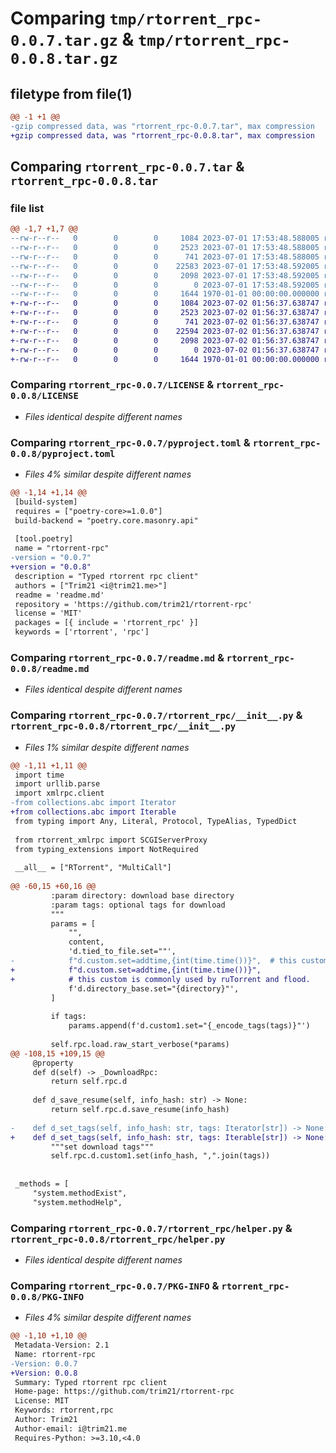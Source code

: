 # Comparing `tmp/rtorrent_rpc-0.0.7.tar.gz` & `tmp/rtorrent_rpc-0.0.8.tar.gz`

## filetype from file(1)

```diff
@@ -1 +1 @@
-gzip compressed data, was "rtorrent_rpc-0.0.7.tar", max compression
+gzip compressed data, was "rtorrent_rpc-0.0.8.tar", max compression
```

## Comparing `rtorrent_rpc-0.0.7.tar` & `rtorrent_rpc-0.0.8.tar`

### file list

```diff
@@ -1,7 +1,7 @@
--rw-r--r--   0        0        0     1084 2023-07-01 17:53:48.588005 rtorrent_rpc-0.0.7/LICENSE
--rw-r--r--   0        0        0     2523 2023-07-01 17:53:48.588005 rtorrent_rpc-0.0.7/pyproject.toml
--rw-r--r--   0        0        0      741 2023-07-01 17:53:48.588005 rtorrent_rpc-0.0.7/readme.md
--rw-r--r--   0        0        0    22583 2023-07-01 17:53:48.592005 rtorrent_rpc-0.0.7/rtorrent_rpc/__init__.py
--rw-r--r--   0        0        0     2098 2023-07-01 17:53:48.592005 rtorrent_rpc-0.0.7/rtorrent_rpc/helper.py
--rw-r--r--   0        0        0        0 2023-07-01 17:53:48.592005 rtorrent_rpc-0.0.7/rtorrent_rpc/py.typed
--rw-r--r--   0        0        0     1644 1970-01-01 00:00:00.000000 rtorrent_rpc-0.0.7/PKG-INFO
+-rw-r--r--   0        0        0     1084 2023-07-02 01:56:37.638747 rtorrent_rpc-0.0.8/LICENSE
+-rw-r--r--   0        0        0     2523 2023-07-02 01:56:37.638747 rtorrent_rpc-0.0.8/pyproject.toml
+-rw-r--r--   0        0        0      741 2023-07-02 01:56:37.638747 rtorrent_rpc-0.0.8/readme.md
+-rw-r--r--   0        0        0    22594 2023-07-02 01:56:37.638747 rtorrent_rpc-0.0.8/rtorrent_rpc/__init__.py
+-rw-r--r--   0        0        0     2098 2023-07-02 01:56:37.638747 rtorrent_rpc-0.0.8/rtorrent_rpc/helper.py
+-rw-r--r--   0        0        0        0 2023-07-02 01:56:37.638747 rtorrent_rpc-0.0.8/rtorrent_rpc/py.typed
+-rw-r--r--   0        0        0     1644 1970-01-01 00:00:00.000000 rtorrent_rpc-0.0.8/PKG-INFO
```

### Comparing `rtorrent_rpc-0.0.7/LICENSE` & `rtorrent_rpc-0.0.8/LICENSE`

 * *Files identical despite different names*

### Comparing `rtorrent_rpc-0.0.7/pyproject.toml` & `rtorrent_rpc-0.0.8/pyproject.toml`

 * *Files 4% similar despite different names*

```diff
@@ -1,14 +1,14 @@
 [build-system]
 requires = ["poetry-core>=1.0.0"]
 build-backend = "poetry.core.masonry.api"
 
 [tool.poetry]
 name = "rtorrent-rpc"
-version = "0.0.7"
+version = "0.0.8"
 description = "Typed rtorrent rpc client"
 authors = ["Trim21 <i@trim21.me>"]
 readme = 'readme.md'
 repository = 'https://github.com/trim21/rtorrent-rpc'
 license = 'MIT'
 packages = [{ include = 'rtorrent_rpc' }]
 keywords = ['rtorrent', 'rpc']
```

### Comparing `rtorrent_rpc-0.0.7/readme.md` & `rtorrent_rpc-0.0.8/readme.md`

 * *Files identical despite different names*

### Comparing `rtorrent_rpc-0.0.7/rtorrent_rpc/__init__.py` & `rtorrent_rpc-0.0.8/rtorrent_rpc/__init__.py`

 * *Files 1% similar despite different names*

```diff
@@ -1,11 +1,11 @@
 import time
 import urllib.parse
 import xmlrpc.client
-from collections.abc import Iterator
+from collections.abc import Iterable
 from typing import Any, Literal, Protocol, TypeAlias, TypedDict
 
 from rtorrent_xmlrpc import SCGIServerProxy
 from typing_extensions import NotRequired
 
 __all__ = ["RTorrent", "MultiCall"]
 
@@ -60,15 +60,16 @@
         :param directory: download base directory
         :param tags: optional tags for download
         """
         params = [
             "",
             content,
             'd.tied_to_file.set=""',
-            f"d.custom.set=addtime,{int(time.time())}",  # this custom is commonly used by ruTorrent and flood.
+            f"d.custom.set=addtime,{int(time.time())}",
+            # this custom is commonly used by ruTorrent and flood.
             f'd.directory_base.set="{directory}"',
         ]
 
         if tags:
             params.append(f'd.custom1.set="{_encode_tags(tags)}"')
 
         self.rpc.load.raw_start_verbose(*params)
@@ -108,15 +109,15 @@
     @property
     def d(self) -> _DownloadRpc:
         return self.rpc.d
 
     def d_save_resume(self, info_hash: str) -> None:
         return self.rpc.d.save_resume(info_hash)
 
-    def d_set_tags(self, info_hash: str, tags: Iterator[str]) -> None:
+    def d_set_tags(self, info_hash: str, tags: Iterable[str]) -> None:
         """set download tags"""
         self.rpc.d.custom1.set(info_hash, ",".join(tags))
 
 
 _methods = [
     "system.methodExist",
     "system.methodHelp",
```

### Comparing `rtorrent_rpc-0.0.7/rtorrent_rpc/helper.py` & `rtorrent_rpc-0.0.8/rtorrent_rpc/helper.py`

 * *Files identical despite different names*

### Comparing `rtorrent_rpc-0.0.7/PKG-INFO` & `rtorrent_rpc-0.0.8/PKG-INFO`

 * *Files 4% similar despite different names*

```diff
@@ -1,10 +1,10 @@
 Metadata-Version: 2.1
 Name: rtorrent-rpc
-Version: 0.0.7
+Version: 0.0.8
 Summary: Typed rtorrent rpc client
 Home-page: https://github.com/trim21/rtorrent-rpc
 License: MIT
 Keywords: rtorrent,rpc
 Author: Trim21
 Author-email: i@trim21.me
 Requires-Python: >=3.10,<4.0
```

